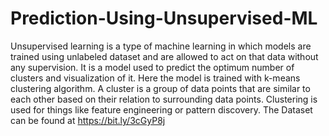 # Prediction-Using-Unsupervised-ML
Unsupervised learning is a type of machine learning in which models are trained using unlabeled dataset and are allowed to act on that data without any supervision.
It is a model used to predict the optimum number of clusters and visualization of it. 
Here the model is trained with k-means clustering algorithm.
A cluster is a group of data points that are similar to each other based on their relation to surrounding data points. Clustering is used for things like feature engineering or pattern discovery.
The Dataset can be found at https://bit.ly/3cGyP8j
